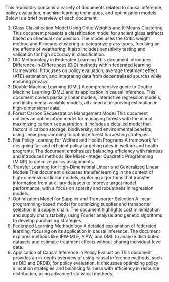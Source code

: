 This repository contains a variety of documents related to causal inference, policy evaluation, machine learning techniques, and optimization models. Below is a brief overview of each document:

1. Glass Classification Model Using Critic Weights and K-Means Clustering
This document presents a classification model for ancient glass artifacts based on chemical composition. The model uses the Critic weight method and K-means clustering to categorize glass types, focusing on the effects of weathering. It also includes sensitivity testing and validation for high accuracy in classification.
2. DID Methodology in Federated Learning
This document introduces Difference-in-Differences (DID) methods within federated learning frameworks. It focuses on policy evaluation, average treatment effect (ATE) estimation, and integrating data from decentralized sources while ensuring privacy.
3. Double Machine Learning (DML)
A comprehensive guide to Double Machine Learning (DML) and its application in causal inference. This document covers partially linear models, interactive regression models, and instrumental variable models, all aimed at improving estimation in high-dimensional data.
4. Forest Carbon Sequestration Management Model
This document outlines an optimization model for managing forests with the aim of maximizing carbon sequestration. It includes a detailed model that factors in carbon storage, biodiversity, and environmental benefits, using linear programming to optimize forest harvesting strategies.
5. Fair Policy Learning for Welfare and Health Programs
A framework for designing fair and efficient policy targeting rules in welfare and health programs. The document emphasizes balancing efficiency with fairness and introduces methods like Mixed-Integer Quadratic Programming (MIQP) to optimize policy assignments.
6. Transfer Learning for High-Dimensional Linear and Generalized Linear Models
This document discusses transfer learning in the context of high-dimensional linear models, exploring algorithms that transfer information from auxiliary datasets to improve target model performance, with a focus on sparsity and robustness in regression models.
7. Optimization Model for Supplier and Transporter Selection
A linear programming-based model for optimizing supplier and transporter selection in a supply chain. The document highlights cost minimization and supply chain stability, using Fourier analysis and genetic algorithms to develop purchasing strategies.
8. Federated Learning Methodology
A detailed explanation of federated learning, focusing on its application in causal inference. The document explores methods like IPW-MLE, AIPW, and DML to analyze distributed datasets and estimate treatment effects without sharing individual-level data.
9. Application of Causal Inference in Policy Evaluation
This document provides an in-depth overview of using causal inference methods, such as DID and DRDID, for policy evaluation. It discusses optimizing policy allocation strategies and balancing fairness with efficiency in resource distribution, using advanced statistical methods.
